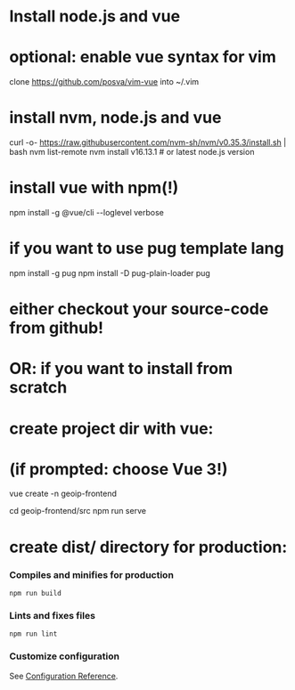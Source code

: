 # Install node.js and vue

# optional: enable vue syntax for vim
clone https://github.com/posva/vim-vue
into ~/.vim

# install nvm, node.js and vue
curl -o- https://raw.githubusercontent.com/nvm-sh/nvm/v0.35.3/install.sh | bash
nvm list-remote
nvm install v16.13.1     # or latest node.js version

# install vue with npm(!)
npm install -g @vue/cli --loglevel verbose

# if you want to use pug template lang
npm install -g pug
npm install -D pug-plain-loader pug

# either checkout your source-code from github!
# OR: if you want to install from scratch
# create project dir with vue:
# (if prompted: choose Vue 3!)
vue create -n geoip-frontend

cd geoip-frontend/src
npm run serve

# create dist/ directory for production:

### Compiles and minifies for production
```
npm run build
```

### Lints and fixes files
```
npm run lint
```

### Customize configuration
See [Configuration Reference](https://cli.vuejs.org/config/).
